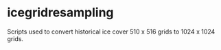 # icegridresampling
Scripts used to convert historical ice cover 510 x 516 grids to 1024 x 1024 grids.
